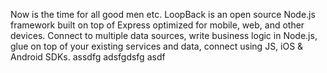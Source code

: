 Now is the time for all good men etc. 
LoopBack is an open source Node.js framework 
built on top of Express 
optimized for mobile, web, and other devices. 
Connect to multiple data sources, write 
business logic in Node.js, glue on top of your existing services and data, connect using JS, 
iOS & Android SDKs.
assdfg adsfgdsfg asdf
